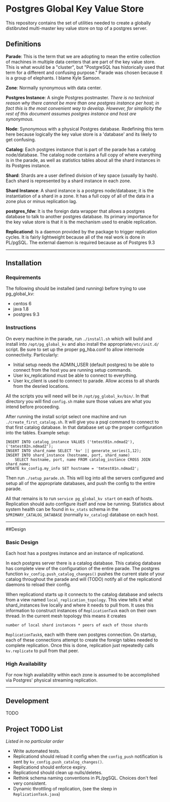 # Postgres Global Key Value Store
This repository contains the set of utilities needed to create a globally distibruted multi-master key value store on top of a postgres server.

## Definitions

__Parade__: This is the term that we are adopting to mean the entire collection of machines in multiple data centers that are part of the key value store.  This is what would be a "cluster", but "PostgreSQL has historically used that term for a different and confusing purpose."  Parade was chosen because it is a group of elephants.  I blame Kyle Samson.

__Zone__: Normally synonymous with data center.

__Postgres Instance__: A single Postgres postmaster. _There is no technical reason why there cannot be more than one postgres instance per host; in fact this is the most convenient way to develop.  However, for simplicity the rest of this document assumes postgres instance and host are synonymous._

__Node__: Synonymous with a physical Postgres database.  Redefining this term here because logically the key value store is a 'database' and its likely to get confusing.

__Catalog__: Each postgres instance that is part of the parade has a catalog node/database.  The catalog node contains a full copy of where everything is in the parade, as well as statistics tables about all the shard instances in its Postgres instance.

__Shard__: Shards are a user defined division of key space (usually by hash).  Each shard is represented by a shard instance in each zone.

__Shard Instance__: A shard instance is a postgres node/database; it is the instantiation of a shard in a zone.  It has a full copy of all of the data in a zone plus or minus replication lag.

__postgres_fdw__: It is the foreign data wrapper that allows a postgres database to talk to another postgres database.  Its primary importance for the key value store is that it is the mechanism used to enable replication.

__Replicationd__: Is a daemon provided by the package to trigger replication cycles.  It is fairly lightweight because all of the real work is done in PL/pgSQL.  The external daemon is required because as of Postgres 9.3 

------------------------------------------------------

## Installation
### Requirements
The following should be installed (and running) before trying to use pg_global_kv:

* centos 6
* java 1.8
* postgres 9.3

### Instructions
On every machine in the parade, run `./install.sh` which will build and install into `/opt/pg_global_kv` and also install the appropriate`/etc/init.d/` script.  Be sure to set up the proper pg_hba.conf to allow internode connectivity.  Particularly:

* Initial setup needs the ADMIN_USER (default postgres) to be able to connect from the host you are running setup commands.
* User kv_replicationd must be able to connect to everything.
* User kv_client is used to connect to parade.  Allow access to all shards from the desried locations.

All the scripts you will need will be in `/opt/pg_global_kv/bin/`.  In that directory you will find `config.sh` make sure those values are what you intend before proceeding.

After running the install script select one machine and run `./create_first_catalog.sh`.  It will give you a psql command to connect to that first catalog database.   In that database set up the proper configuration into the tables.  Example setup:

    INSERT INTO catalog_instance VALUES ('tmtest01n.ndmad2'), ('tmtest02n.ndmad2');
    INSERT INTO shard_name SELECT 'kv' || generate_series(1,12);
    INSERT INTO shard_instance (hostname, port, shard_name)
        SELECT hostname, port, name FROM catalog_instance CROSS JOIN shard_name;
    UPDATE kv_config.my_info SET hostname = 'tmtest01n.ndmad2';
    

Then run `./setup_parade.sh`.  This will log into all the servers configured and setup all of the appropriate databases, and push the config to the entire parade.

All that remains is to run `service pg_global_kv start` on each of hosts.  Replication should auto configure itself and now be running.  Statistics about system health can be found in `kv_stats` schema in the `$PRIMARY_CATALOG_DATABASE` (normally `kv_catalog`) database on each host.

-------------------------------------------------------

##Design

### Basic Design
Each host has a postgres instance and an instance of replicationd.

In each postgres server there is a catalog database.  This catalog database has complete view of the configuration of the entire parade.  The postgres function `kv_config.push_catalog_changes()` pushes the current state of your catalog throughout the parade and will (TODO) notify all of the  replicationd daemons to reload their config.

When replicationd starts up it connects to the catalog database and selects from a view named `local_replication_topology`.  This view tells it what shard_instances live locally and where it needs to pull from.  It uses this information to construct instances of `ReplicationTask` each on their own thread.  In the current mesh topology this means it creates

    number of local shard instances * peers of each of those shards

`ReplicationTask`s, each with there own postgres connection.  On startup, each of these connections attempt to create the foreign tables needed to complete replication.  Once this is done, replication just repeatedly calls `kv.replicate` to pull from that peer.


### High Availability
For now high availability within each zone is assumed to be accomplished via Postgres' physical streaming replication.


-------------------------------------------------------
## Development
TODO

## Project TODO List
_Listed in no particular order_

* Write automated tests.
* Replicationd should reload it config when the `config_push` notification is sent by `kv_config.push_catalog_changes()`.
* Replicationd should enforce expiry.
* Replicationd should clean up nulls/deletes.
* Rethink schema naming conventions in PL/pgSQL.  Choices don't feel very consistent.
* Dynamic throttling of replication, (see the sleep in `ReplicationTask.java`)
